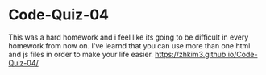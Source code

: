 # Code-Quiz-04
This was a hard homework and i feel like its going to be difficult in every homework from now on.
I've learnd that you can use more than one html and js files in order to make your life easier.
 https://zhkim3.github.io/Code-Quiz-04/